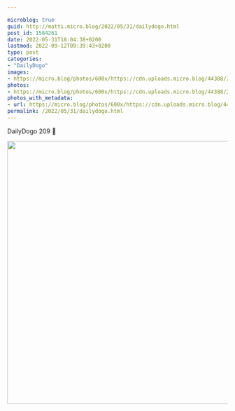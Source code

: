 ```yaml
---

microblog: true
guid: http://matti.micro.blog/2022/05/31/dailydogo.html
post_id: 1584261
date: 2022-05-31T18:04:38+0200
lastmod: 2022-09-12T09:39:43+0200
type: post
categories:
- "DailyDogo"
images:
- https://micro.blog/photos/600x/https://cdn.uploads.micro.blog/44388/2022/c9fa576983.jpg
photos:
- https://micro.blog/photos/600x/https://cdn.uploads.micro.blog/44388/2022/c9fa576983.jpg
photos_with_metadata:
- url: https://micro.blog/photos/600x/https://cdn.uploads.micro.blog/44388/2022/c9fa576983.jpg
permalink: /2022/05/31/dailydogo.html
---
```

DailyDogo 209 🐶

<img src="/media/uploads/2022/c9fa576983.jpg" width="600" height="600" alt="" />
